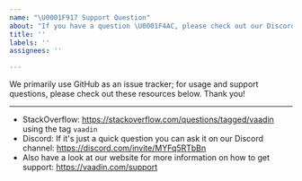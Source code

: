 ```yaml
---
name: "\U0001F917 Support Question"
about: "If you have a question \U0001F4AC, please check out our Discord or StackOverflow!"
title: ''
labels: ''
assignees: ''

---
```


We primarily use GitHub as an issue tracker; for usage and support questions, please check out these resources below. Thank you!

---

* StackOverflow: https://stackoverflow.com/questions/tagged/vaadin using the tag `vaadin`
* Discord: If it's just a quick question you can ask it on our Discord channel: https://discord.com/invite/MYFq5RTbBn
* Also have a look at our website for more information on how to get support:
  https://vaadin.com/support
